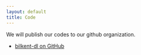 ```yaml
---
layout: default
title: Code
---
```

We will publish our codes to our github organization.

 * [bilkent-dl on GitHub](https://github.com/bilkent-dl/)
